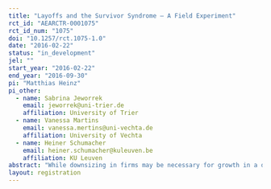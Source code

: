 ```yaml
---
title: "Layoffs and the Survivor Syndrome – A Field Experiment"
rct_id: "AEARCTR-0001075"
rct_id_num: "1075"
doi: "10.1257/rct.1075-1.0"
date: "2016-02-22"
status: "in_development"
jel: ""
start_year: "2016-02-22"
end_year: "2016-09-30"
pi: "Matthias Heinz"
pi_other:
  - name: Sabrina Jeworrek
    email: jeworrek@uni-trier.de
    affiliation: University of Trier
  - name: Vanessa Martins
    email: vanessa.mertins@uni-vechta.de
    affiliation: University of Vechta
  - name: Heiner Schumacher
    email: heiner.schumacher@kuleuven.be
    affiliation: KU Leuven
abstract: "While downsizing in firms may be necessary for growth in a dynamic economy, layoffs are often discussed controversially in the general public and in the media. A significant amount of psychological literature suggests that downsizing creates costs associated with a decrease in work morale and motivation of those who remain employed in the company. This phenomenon is called “survivor syndrome.” To analyze the survivor syndrome, we conduct a field experiment in which subjects work in a natural work environment, and in which layoffs can be implemented in randomized manner. Subjects perform a telephone survey at a call center, which we rent for several weeks. The main output variable is the number of calls made. Between our treatments we vary the information that we provide to the non-fired subjects about the layoffs of their co-workers. To study heterogeneity in subjects’ reactions to layoffs, the field experiment will be followed by an online experiment that produces a measure of subjects’ direct and indirect negative reciprocity. "
layout: registration
---
```


